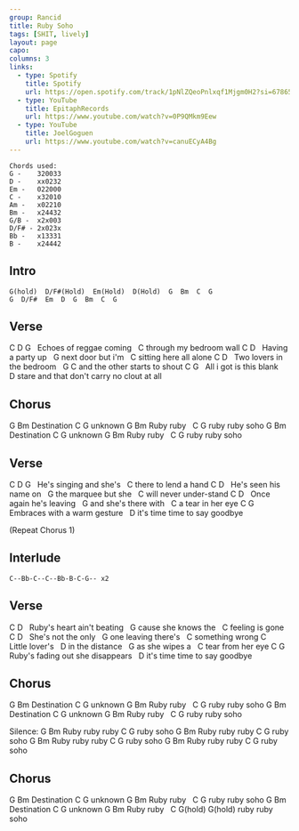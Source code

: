 ```yaml
---
group: Rancid
title: Ruby Soho
tags: [SHIT, lively]
layout: page
capo: 
columns: 3
links: 
  - type: Spotify
    title: Spotify
    url: https://open.spotify.com/track/1pNlZQeoPnlxqf1Mjgm0H2?si=67865f973fec4876
  - type: YouTube
    title: EpitaphRecords
    url: https://www.youtube.com/watch?v=0P9QMkm9Eew
  - type: YouTube
    title: JoelGoguen
    url: https://www.youtube.com/watch?v=canuECyA4Bg
---
```


```chordpro
Chords used:
G -    320033
D -    xx0232
Em -   022000
C -    x32010
Am -   x02210
Bm -   x24432
G/B -  x2x003
D/F# - 2x023x
Bb -   x13331
B -    x24442
```

## Intro

```chordpro
G(hold)  D/F#(Hold)  Em(Hold)  D(Hold)  G  Bm  C  G
G  D/F#  Em  D  G  Bm  C  G
```

## Verse

C           D      G
&nbsp; Echoes of reggae coming
&nbsp;                  C
through my bedroom wall
C                D
&nbsp; Having a party up
&nbsp;             G
next door but i'm
&nbsp;                 C
sitting here all alone
C                   D
&nbsp; Two lovers in the bedroom
&nbsp;       G               C
and the other starts to shout
C                   G
&nbsp; All i got is this blank
&nbsp;     D
stare and that don't
carry no clout at all

## Chorus
G    Bm
Destination
C G
unknown
G    Bm
Ruby ruby
&nbsp;    C      G
ruby ruby soho
G    Bm
Destination
C G
unknown
G    Bm
Ruby ruby
&nbsp;    C      G
ruby ruby soho

## Verse
C             D    G
&nbsp; He's singing and she's
&nbsp;               C
there to lend a hand
C               D
&nbsp; He's seen his name on
&nbsp;               G
the marquee but she
&nbsp;               C
will never under-stand
C                 D
&nbsp; Once again he's leaving
&nbsp;   G
and she's there with
&nbsp;             C
a tear in her eye
C                 G
&nbsp; Embraces with a warm gesture
&nbsp;    D
it's time time to say goodbye

(Repeat Chorus 1)

## Interlude

```chordpro
C--Bb-C--C--Bb-B-C-G-- x2
```

## Verse
C                    D
&nbsp; Ruby's heart ain't beating
&nbsp;     G
cause she knows the
&nbsp;          C
feeling is gone
C               D
&nbsp; She's not the only
&nbsp;          G
one leaving there's
&nbsp;        C
something wrong
C
&nbsp; Little lover's
&nbsp;      D
in the distance
&nbsp;  G
as she wipes a
&nbsp;             C
tear from her eye
C               G
&nbsp; Ruby's fading out
she disappears
&nbsp;    D
it's time time
to say goodbye

## Chorus
G    Bm
Destination
C G
unknown
G    Bm
Ruby ruby
&nbsp;    C      G
ruby ruby soho
G    Bm
Destination
C G
unknown
G    Bm
Ruby ruby
&nbsp;    C      G
ruby ruby soho

Silence:
G    Bm
Ruby ruby ruby
C      G
ruby soho
G    Bm
Ruby ruby ruby
C      G
ruby soho
G    Bm
Ruby ruby ruby
C      G
ruby soho
G    Bm
Ruby ruby ruby
C      G
ruby soho

## Chorus
G    Bm
Destination
C G
unknown
G    Bm
Ruby ruby
&nbsp;    C      G
ruby ruby soho
G    Bm
Destination
C G
unknown
G    Bm
Ruby ruby
&nbsp;    C      G(hold) G(hold)
ruby ruby soho

